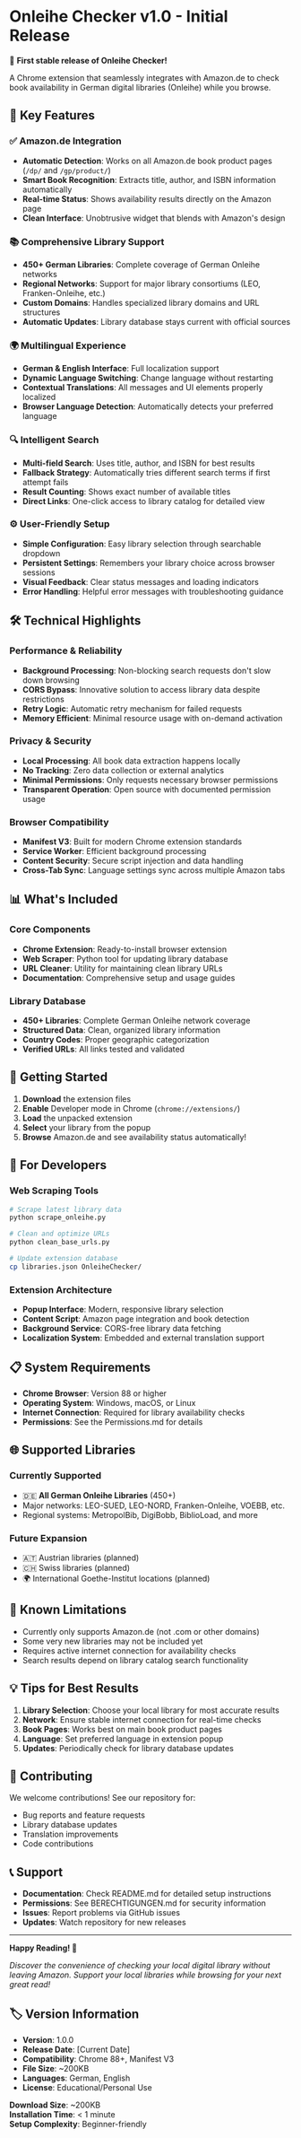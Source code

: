 # Onleihe Checker v1.0 - Initial Release

🎉 **First stable release of Onleihe Checker!**

A Chrome extension that seamlessly integrates with Amazon.de to check book availability in German digital libraries (Onleihe) while you browse.

## 🌟 Key Features

### ✅ Amazon.de Integration
- **Automatic Detection**: Works on all Amazon.de book product pages (`/dp/` and `/gp/product/`)
- **Smart Book Recognition**: Extracts title, author, and ISBN information automatically
- **Real-time Status**: Shows availability results directly on the Amazon page
- **Clean Interface**: Unobtrusive widget that blends with Amazon's design

### 📚 Comprehensive Library Support
- **450+ German Libraries**: Complete coverage of German Onleihe networks
- **Regional Networks**: Support for major library consortiums (LEO, Franken-Onleihe, etc.)
- **Custom Domains**: Handles specialized library domains and URL structures
- **Automatic Updates**: Library database stays current with official sources

### 🌍 Multilingual Experience
- **German & English Interface**: Full localization support
- **Dynamic Language Switching**: Change language without restarting
- **Contextual Translations**: All messages and UI elements properly localized
- **Browser Language Detection**: Automatically detects your preferred language

### 🔍 Intelligent Search
- **Multi-field Search**: Uses title, author, and ISBN for best results
- **Fallback Strategy**: Automatically tries different search terms if first attempt fails
- **Result Counting**: Shows exact number of available titles
- **Direct Links**: One-click access to library catalog for detailed view

### ⚙️ User-Friendly Setup
- **Simple Configuration**: Easy library selection through searchable dropdown
- **Persistent Settings**: Remembers your library choice across browser sessions
- **Visual Feedback**: Clear status messages and loading indicators
- **Error Handling**: Helpful error messages with troubleshooting guidance

## 🛠 Technical Highlights

### Performance & Reliability
- **Background Processing**: Non-blocking search requests don't slow down browsing
- **CORS Bypass**: Innovative solution to access library data despite restrictions
- **Retry Logic**: Automatic retry mechanism for failed requests
- **Memory Efficient**: Minimal resource usage with on-demand activation

### Privacy & Security
- **Local Processing**: All book data extraction happens locally
- **No Tracking**: Zero data collection or external analytics
- **Minimal Permissions**: Only requests necessary browser permissions
- **Transparent Operation**: Open source with documented permission usage

### Browser Compatibility
- **Manifest V3**: Built for modern Chrome extension standards
- **Service Worker**: Efficient background processing
- **Content Security**: Secure script injection and data handling
- **Cross-Tab Sync**: Language settings sync across multiple Amazon tabs

## 📊 What's Included

### Core Components
- **Chrome Extension**: Ready-to-install browser extension
- **Web Scraper**: Python tool for updating library database
- **URL Cleaner**: Utility for maintaining clean library URLs
- **Documentation**: Comprehensive setup and usage guides

### Library Database
- **450+ Libraries**: Complete German Onleihe network coverage
- **Structured Data**: Clean, organized library information
- **Country Codes**: Proper geographic categorization
- **Verified URLs**: All links tested and validated

## 🚀 Getting Started

1. **Download** the extension files
2. **Enable** Developer mode in Chrome (`chrome://extensions/`)
3. **Load** the unpacked extension
4. **Select** your library from the popup
5. **Browse** Amazon.de and see availability status automatically!

## 🔧 For Developers

### Web Scraping Tools
```bash
# Scrape latest library data
python scrape_onleihe.py

# Clean and optimize URLs
python clean_base_urls.py

# Update extension database
cp libraries.json OnleiheChecker/
```

### Extension Architecture
- **Popup Interface**: Modern, responsive library selection
- **Content Script**: Amazon page integration and book detection
- **Background Service**: CORS-free library data fetching
- **Localization System**: Embedded and external translation support

## 📋 System Requirements

- **Chrome Browser**: Version 88 or higher
- **Operating System**: Windows, macOS, or Linux
- **Internet Connection**: Required for library availability checks
- **Permissions**: See the Permissions.md for details

## 🌐 Supported Libraries

### Currently Supported
- 🇩🇪 **All German Onleihe Libraries** (450+)
- Major networks: LEO-SUED, LEO-NORD, Franken-Onleihe, VOEBB, etc.
- Regional systems: MetropolBib, DigiBobb, BiblioLoad, and more

### Future Expansion
- 🇦🇹 Austrian libraries (planned)
- 🇨🇭 Swiss libraries (planned)
- 🌍 International Goethe-Institut locations (planned)

## 🐛 Known Limitations

- Currently only supports Amazon.de (not .com or other domains)
- Some very new libraries may not be included yet
- Requires active internet connection for availability checks
- Search results depend on library catalog search functionality

## 💡 Tips for Best Results

1. **Library Selection**: Choose your local library for most accurate results
2. **Network**: Ensure stable internet connection for real-time checks
3. **Book Pages**: Works best on main book product pages
4. **Language**: Set preferred language in extension popup
5. **Updates**: Periodically check for library database updates

## 🤝 Contributing

We welcome contributions! See our repository for:
- Bug reports and feature requests
- Library database updates
- Translation improvements
- Code contributions

## 📞 Support

- **Documentation**: Check README.md for detailed setup instructions
- **Permissions**: See BERECHTIGUNGEN.md for security information
- **Issues**: Report problems via GitHub issues
- **Updates**: Watch repository for new releases

---

**Happy Reading! 📖**

*Discover the convenience of checking your local digital library without leaving Amazon. Support your local libraries while browsing for your next great read!*

## 🏷️ Version Information

- **Version**: 1.0.0
- **Release Date**: [Current Date]
- **Compatibility**: Chrome 88+, Manifest V3
- **File Size**: ~200KB
- **Languages**: German, English
- **License**: Educational/Personal Use

**Download Size**: ~200KB  
**Installation Time**: < 1 minute  
**Setup Complexity**: Beginner-friendly
